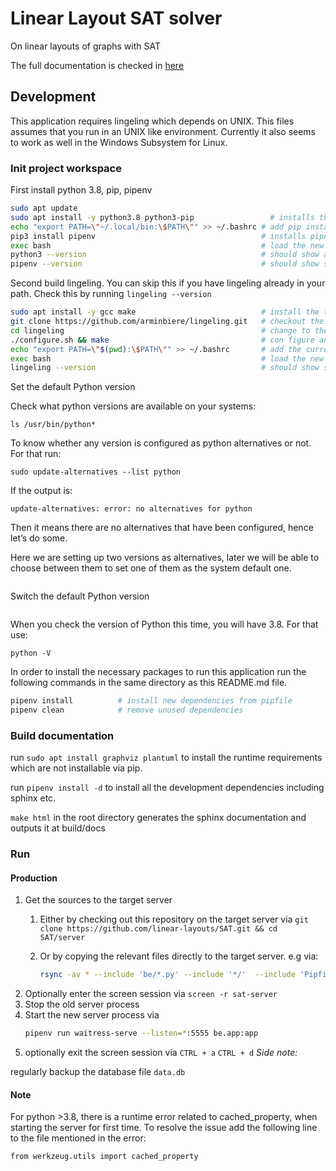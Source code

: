# Linear Layout SAT solver

On linear layouts of graphs with SAT

The full documentation is checked in [here](docs/Researchproject_Mirco_Haug.pdf)

## Development

This application requires lingeling which depends on UNIX. This files assumes that you run in an UNIX like environment. Currently it also seems to work as well in the Windows Subsystem for Linux.

### Init project workspace

First install python 3.8, pip, pipenv

```bash
sudo apt update
sudo apt install -y python3.8 python3-pip                 # installs the tools to run the application 
echo "export PATH=\"~/.local/bin:\$PATH\"" >> ~/.bashrc # add pip installed binaries to path
pip3 install pipenv                                     # installs pipenv
exec bash                                               # load the new PATH variable
python3 --version                                       # should show at least python 3.6 or higher
pipenv --version                                        # should show something like pipenv, version 2018.11.26

```

Second build lingeling. You can skip this if you have lingeling already in your path. Check this by running `lingeling --version`
```bash
sudo apt install -y gcc make                            # install the tools to build lingeling
git clone https://github.com/arminbiere/lingeling.git   # checkout the lingeling repo
cd lingeling                                            # change to the checked out repository
./configure.sh && make                                  # con figure and build lingeling
echo "export PATH=\"$(pwd):\$PATH\"" >> ~/.bashrc       # add the current folder to the PATH
exec bash                                               # load the new PATH variable
lingeling --version                                     # should show something like bcj 78ebb8672540bde0a335aea946bbf32515157d5a
```

Set the default Python version

Check what python versions are available on your systems:

```
ls /usr/bin/python*
```

To know whether any version is configured as python alternatives or not. For that run:

```
sudo update-alternatives --list python
```

If the output is:

```
update-alternatives: error: no alternatives for python
```

Then it means there are no alternatives that have been configured, hence let’s do some.

Here we are setting up two versions as alternatives, later we will be able to choose between them to set one of them as the system default one.

```sudo update-alternatives --install /usr/bin/python python /usr/bin/python3.8 1
```

Switch the default Python version 

```sudo update-alternatives --config python
```

When you check the version of Python this time, you will have 3.8. For that use:

```
python -V
```

In order to install the necessary packages to run this application run the following commands in the same directory as this README.md file.

```bash
pipenv install          # install new dependencies from pipfile
pipenv clean            # remove unused dependencies
```

### Build documentation

run `sudo apt install graphviz plantuml` to install the runtime requirements which are not installable via pip.

run `pipenv install -d` to install all the development dependencies including sphinx etc.

`make html` in the root directory generates the sphinx documentation and outputs it at build/docs

### Run

#### Production

1. Get the sources to the target server
    1. Either by checking out this repository on the target server via `git clone https://github.com/linear-layouts/SAT.git && cd SAT/server`
    1. Or by copying the relevant files directly to the target server. e.g via:
    
         ```bash
        rsync -av * --include 'be/*.py' --include '*/'  --include 'Pipfile*' --include '*.md' --include '*.py'  --exclude '*' mirco@sofa.fsi.uni-tuebingen.de:/home/mirco/book-embedding/
        ```
1. Optionally enter the screen session via   `screen -r sat-server`
1. Stop the old server process
1. Start the new server process via
    ```bash
    pipenv run waitress-serve --listen=*:5555 be.app:app
    ```
1. optionally exit the screen session via `CTRL + a` `CTRL + d`
_Side note:_

regularly backup the database file `data.db`

#### Note

For python >3.8, there is a runtime error related to cached_property, when starting the server for first time. To resolve the issue add the following line to the file mentioned in the error:

```bash
from werkzeug.utils import cached_property
```
